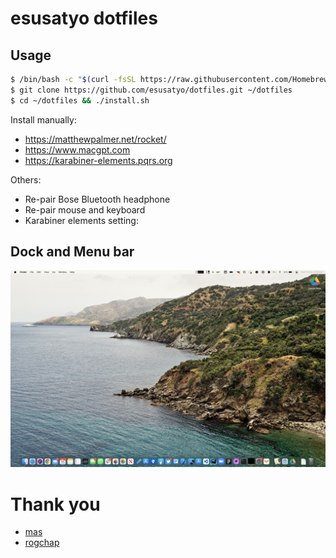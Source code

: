 # esusatyo dotfiles

## Usage

```zsh
$ /bin/bash -c "$(curl -fsSL https://raw.githubusercontent.com/Homebrew/install/HEAD/install.sh)"
$ git clone https://github.com/esusatyo/dotfiles.git ~/dotfiles
$ cd ~/dotfiles && ./install.sh
```

Install manually:
- https://matthewpalmer.net/rocket/
- https://www.macgpt.com
- https://karabiner-elements.pqrs.org


Others:
- Re-pair Bose Bluetooth headphone
- Re-pair mouse and keyboard
- Karabiner elements setting: 

## Dock and Menu bar

![Dock](dock.jpg)

# Thank you

- [mas](https://github.com/mas-cli/mas)
- [rogchap](https://github.com/rogchap)

